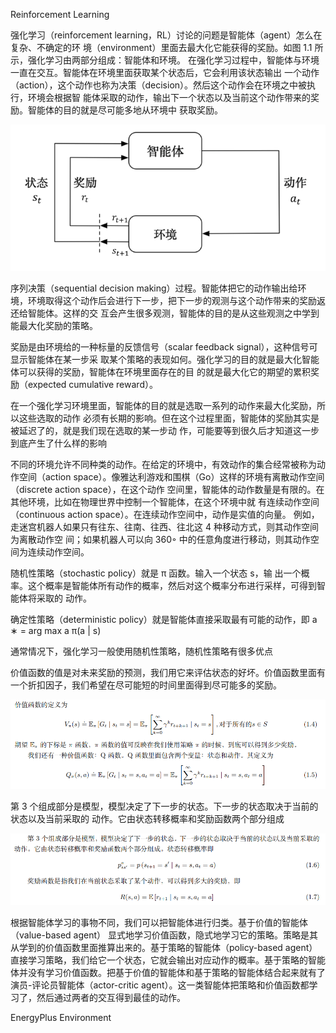 Reinforcement Learning

强化学习（reinforcement learning，RL）讨论的问题是智能体（agent）怎么在复杂、不确定的环 境（environment）里面去最大化它能获得的奖励。如图 1.1 所示，强化学习由两部分组成：智能体和环境。 在强化学习过程中，智能体与环境一直在交互。智能体在环境里面获取某个状态后，它会利用该状态输出 一个动作（action），这个动作也称为决策（decision）。然后这个动作会在环境之中被执行，环境会根据智 能体采取的动作，输出下一个状态以及当前这个动作带来的奖励。智能体的目的就是尽可能多地从环境中 获取奖励。

![image-20231102162228731](img/image-20231102162228731.png)

序列决策（sequential decision making）过程。智能体把它的动作输出给环 境，环境取得这个动作后会进行下一步，把下一步的观测与这个动作带来的奖励返还给智能体。这样的交 互会产生很多观测，智能体的目的是从这些观测之中学到能最大化奖励的策略。

奖励是由环境给的一种标量的反馈信号（scalar feedback signal），这种信号可显示智能体在某一步采 取某个策略的表现如何。强化学习的目的就是最大化智能体可以获得的奖励，智能体在环境里面存在的目 的就是最大化它的期望的累积奖励（expected cumulative reward）。

在一个强化学习环境里面，智能体的目的就是选取一系列的动作来最大化奖励，所以这些选取的动作 必须有长期的影响。但在这个过程里面，智能体的奖励其实是被延迟了的，就是我们现在选取的某一步动 作，可能要等到很久后才知道这一步到底产生了什么样的影响

不同的环境允许不同种类的动作。在给定的环境中，有效动作的集合经常被称为动作空间（action space）。像雅达利游戏和围棋（Go）这样的环境有离散动作空间（discrete action space），在这个动作 空间里，智能体的动作数量是有限的。在其他环境，比如在物理世界中控制一个智能体，在这个环境中就 有连续动作空间（continuous action space）。在连续动作空间中，动作是实值的向量。 例如，走迷宫机器人如果只有往东、往南、往西、往北这 4 种移动方式，则其动作空间为离散动作空 间；如果机器人可以向 360◦ 中的任意角度进行移动，则其动作空间为连续动作空间。



随机性策略（stochastic policy）就是 π 函数。输入一个状态 s，输 出一个概率。这个概率是智能体所有动作的概率，然后对这个概率分布进行采样，可得到智能体将采取的 动作。

确定性策略（deterministic policy）就是智能体直接采取最有可能的动作，即 a ∗ = arg max a π(a | s)

通常情况下，强化学习一般使用随机性策略，随机性策略有很多优点



价值函数的值是对未来奖励的预测，我们用它来评估状态的好坏。价值函数里面有一个折扣因子，我们希望在尽可能短的时间里面得到尽可能多的奖励。

![image-20231103123306482](img/image-20231103123306482.png)





第 3 个组成部分是模型，模型决定了下一步的状态。下一步的状态取决于当前的状态以及当前采取的 动作。它由状态转移概率和奖励函数两个部分组成

![image-20231103122958884](img/image-20231103122958884.png)





根据智能体学习的事物不同，我们可以把智能体进行归类。基于价值的智能体（value-based agent） 显式地学习价值函数，隐式地学习它的策略。策略是其从学到的价值函数里面推算出来的。基于策略的智能体（policy-based agent）直接学习策略，我们给它一个状态，它就会输出对应动作的概率。基于策略的智能体并没有学习价值函数。把基于价值的智能体和基于策略的智能体结合起来就有了演员-评论员智能体（actor-critic agent）。这一类智能体把策略和价值函数都学习了，然后通过两者的交互得到最佳的动作。







EnergyPlus Environment

